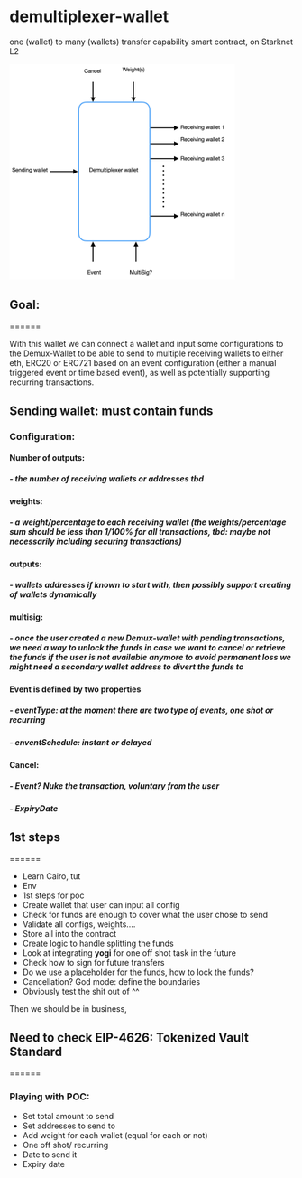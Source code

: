 # demultiplexer-wallet
one (wallet) to many (wallets) transfer capability smart contract, on Starknet L2

<img src="demultiplexer_app/resources/demultiplexer.png" width="400">


## Goal:
======


With this wallet we can connect a wallet and input some configurations to the Demux-Wallet to be able to send to multiple receiving wallets to either eth, ERC20 or ERC721 based on an event configuration (either a manual triggered event or time based event), as well as potentially supporting recurring transactions.

## Sending wallet: must contain funds
### Configuration: 
#### Number of outputs: 
##### - the number of receiving wallets or addresses tbd
#### weights: 
##### - a weight/percentage to each receiving wallet (the weights/percentage sum should be less than 1/100% for all transactions, tbd: maybe not necessarily including securing transactions)
#### outputs: 
##### - wallets addresses if known to start with, then possibly support creating of wallets dynamically 
#### multisig: 
##### - once the user created a new Demux-wallet with pending transactions, we need a way to unlock the funds in case we want to cancel or retrieve the funds if the user is not available anymore to avoid permanent loss we might need a secondary wallet address to divert the funds to
#### Event is defined by two properties
##### - eventType: at the moment there are two type of events, one shot or recurring
##### - enventSchedule: instant or delayed
#### Cancel: 
##### - Event? Nuke the transaction, voluntary from the user
##### - ExpiryDate


## 1st steps
======

- Learn Cairo, tut
- Env
- 1st steps for poc
- Create wallet that user can input all config
- Check for funds are enough to cover what the user chose to send
- Validate all configs, weights….
- Store all into the contract
- Create logic to handle splitting the funds
- Look at integrating **yogi** for one off shot task in the future
- Check how to sign for future transfers
- Do we use a placeholder for the funds, how to lock the funds?
- Cancellation? God mode: define the boundaries
- Obviously test the shit out of ^^

Then we should be in business,


## Need to check EIP-4626: Tokenized Vault Standard 
======

### Playing with POC:

- Set total amount to send
- Set addresses to send to
- Add weight for each wallet (equal for each or not)
- One off shot/ recurring
- Date to send it
- Expiry date


